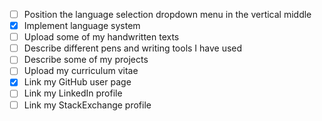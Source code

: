 - [ ] Position the language selection dropdown menu in the vertical middle
- [x] Implement language system
- [ ] Upload some of my handwritten texts
- [ ] Describe different pens and writing tools I have used
- [ ] Describe some of my projects
- [ ] Upload my curriculum vitae
- [x] Link my GitHub user page
- [ ] Link my LinkedIn profile
- [ ] Link my StackExchange profile
